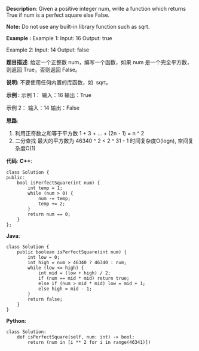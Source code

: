 __Description__:
Given a positive integer num, write a function which returns True if num is a perfect square else False.

__Note:__ Do not use any built-in library function such as sqrt.

**Example :**
Example 1:
Input: 16
Output: true

Example 2:
Input: 14
Output: false

__题目描述__:
给定一个正整数 num，编写一个函数，如果 num 是一个完全平方数，则返回 True，否则返回 False。

__说明:__ 不要使用任何内置的库函数，如  sqrt。

**示例 :**
示例 1：
输入：16
输出：True

示例 2：
输入：14
输出：False

__思路__:
1. 利用正奇数之和等于平方数 1 + 3 + ... + (2n - 1) = n ^ 2
2. 二分查找
最大的平方数为 46340 ^ 2 < 2 ^ 31 - 1
时间复杂度O(logn), 空间复杂度O(1)

__代码__:
__C++__:
```
class Solution {
public:
    bool isPerfectSquare(int num) {
        int temp = 1;
        while (num > 0) {
            num -= temp;
            temp += 2;
        }
        return num == 0;
    }
};
```

__Java__:
```
class Solution {
    public boolean isPerfectSquare(int num) {
        int low = 0;
        int high = num > 46340 ? 46340 : num;
        while (low <= high) {
            int mid = (low + high) / 2;
            if (num == mid * mid) return true;
            else if (num > mid * mid) low = mid + 1;
            else high = mid - 1;
        }
        return false;
    }
}
```

__Python__:
```
class Solution:
    def isPerfectSquare(self, num: int) -> bool:
        return (num in [i ** 2 for i in range(46341)])
```
